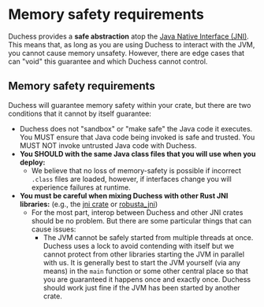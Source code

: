 # Memory safety requirements

Duchess provides a **safe abstraction** atop the [Java Native Interface (JNI)][jni].
This means that, as long as you are using Duchess to interact with the JVM,
you cannot cause memory unsafety.
However, there are edge cases that can "void" this guarantee and which Duchess cannot control.

[jni]: https://docs.oracle.com/javase/8/docs/technotes/guides/jni/spec/jniTOC.html

## Memory safety requirements

Duchess will guarantee memory safety within your crate, but there are two conditions that it cannot by itself guarantee:
* Duchess does not "sandbox" or "make safe" the Java code it executes. You MUST ensure that Java code being invoked is safe and trusted. You MUST NOT invoke untrusted Java code with Duchess.
* **You SHOULD with the same Java class files that you will use when you deploy:**
    * We believe that no loss of memory-safety is possible if incorrect `.class` files are loaded, however, if interfaces change you will experience failures at runtime.
* **You must be careful when mixing Duchess with other Rust JNI libraries:** (e.g., the [jni crate](https://crates.io/crates/jni) or [robusta_jni](https://crates.io/crates/robusta_jni))
    * For the most part, interop between Duchess and other JNI crates should be no problem. But there are some particular things that can cause issues:
        * The JVM cannot be safely started from multiple threads at once.
          Duchess uses a lock to avoid contending with itself but we cannot protect from other libraries starting the JVM in parallel with us.
          It is generally best to start the JVM yourself (via any means) in the `main` function or some other central place so that you are guaranteed it happens once and exactly once.
          Duchess should work just fine if the JVM has been started by another crate.

